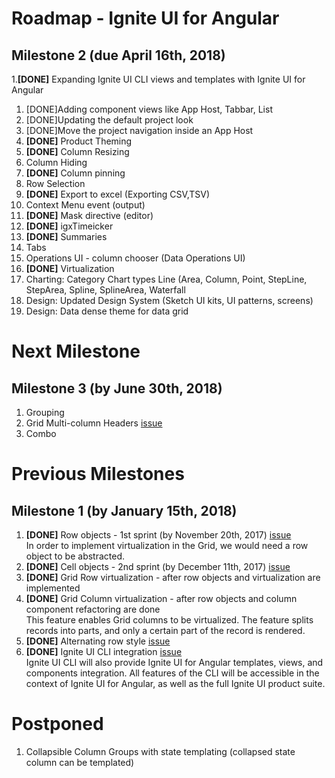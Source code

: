 # Roadmap - Ignite UI for Angular

## Milestone 2 (due April 16th, 2018)
1.**[DONE]** Expanding Ignite UI CLI views and templates with Ignite UI for Angular
   1. [DONE]Adding component views like App Host, Tabbar, List
   2. [DONE]Updating the default project look
   3. [DONE]Move the project navigation inside an App Host
2. **[DONE]** Product Theming 
3. **[DONE]** Column Resizing 
4. Column Hiding 
5. **[DONE]** Column pinning
6. Row Selection 
7. **[DONE]** Export to excel (Exporting CSV,TSV)  
8. Context Menu event (output)
9. **[DONE]** Mask directive (editor) 
10. **[DONE]** igxTimeicker
11. **[DONE]** Summaries 
12. Tabs
13. Operations UI - column chooser (Data Operations UI)          
14. **[DONE]** Virtualization
15. Charting: Category Chart types Line (Area, Column, Point, StepLine, StepArea, Spline, SplineArea, Waterfall
16. Design: Updated Design System (Sketch UI kits, UI patterns, screens)
17. Design: Data dense theme for data grid 
  
# Next Milestone

## Milestone 3 (by June 30th, 2018)
1. Grouping
2. Grid Multi-column Headers [issue](https://github.com/IgniteUI/igniteui-angular/issues/488)
3. Combo


# Previous Milestones

## Milestone 1 (by January 15th, 2018)
1. **[DONE]** Row objects - 1st sprint (by November 20th, 2017) [issue](https://github.com/IgniteUI/igniteui-angular/issues/479)  
	In order to implement virtualization in the Grid, we would need a row object to be abstracted. 
2. **[DONE]** Cell objects - 2nd sprint (by December 11th, 2017) [issue](https://github.com/IgniteUI/igniteui-angular/issues/480)  
3. **[DONE]** Grid Row virtualization - after row objects and virtualization are implemented
4. **[DONE]** Grid Column virtualization - after row objects and column component refactoring are done  
	This feature enables Grid columns to be virtualized. The feature splits records into parts, and only a certain part of the record is rendered.
5. **[DONE]** Alternating row style  [issue](https://github.com/IgniteUI/igniteui-angular/issues/489)
6. **[DONE]** Ignite UI CLI integration [issue](https://github.com/IgniteUI/ignite-ui-cli/issues/53)  
    Ignite UI CLI will also provide Ignite UI for Angular templates, views, and components integration. All features of the CLI will be accessible in the context of Ignite UI for Angular, as well as the full Ignite UI product suite.

# Postponed
1. Collapsible Column Groups with state templating (collapsed state column can be templated)
